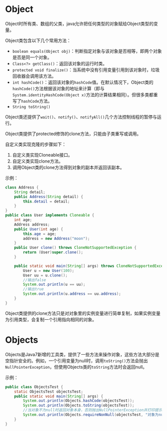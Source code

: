 # Object

Object时所有类、数组的父类，java允许把任何类型的对象赋给Object类型的变量。

Object类包含以下几个常用方法：

- `boolean equals(Object obj)`：判断指定对象与该对象是否相等，即两个对象是否是同一个对象。
- `Class<?> getClass()`：返回该对象的运行时类。
- `protected void finalize()`：当系统中没有引用变量引用到该对象时，垃圾回收器会调用该方法。
- `int hashCode()`：返回该对象的`hashCode`值。在默认情况下，Object类的`hashCode()`方法根据该对象的地址来计算（即与`System.identityHashCode(Object x)`方法的计算结果相同）。但很多类都重写了`hashCode`方法。
- `String toString()`

Object类还提供了`wait()`、`notify()`、`notifyAll()`几个方法控制线程的暂停与运行。

Object类提供了protected修饰的clone方法，只能由子类重写或调用。

自定义类实现克隆的步骤如下：

1. 自定义类实现Cloneable接口。
2. 自定义类实现clone方法。
3. 调用Object类的clone方法得到对象的副本并返回该副本。

示例：

```java
class Address {
    String detail;
    public Address(String detail) {
        this.detail = detail;
    }
}
public class User implements Cloneable {
    int age;
    Address address;
    public User(int age) {
        this.age = age;
        address = new Address("moon");
    }
    public User clone() throws CloneNotSupportedException {
        return (User)super.clone();
    }

    public static void main(String[] args) throws CloneNotSupportedException {
        User u = new User(100);
        User uu = u.clone();
        //输出false
        System.out.println(u == uu);
        //输出true
        System.out.println(u.address == uu.address);
    }
}
```

Object类提供的clone方法只是对对象里的实例变量进行简单复制，如果实例变量为引用类型，会复制一个引用指向相同的对象。

# Objects

Objects是Java7新增的工具类，提供了一些方法来操作对象，这些方法大部分是空指针安全的。例如，一个引用变量为null时，调用`toString()`方法会抛出`NullPointerException`，但使用Objects类的`toString`方法时会返回null。

示例：

```java
public class ObjectsTest {
    static ObjectsTest objectsTest;
    public static void main(String[] args) {
        System.out.println(Objects.hashCode(objectsTest));
        System.out.println(Objects.toString(objectsTest));
        //当对象不为null时返回对象本身，否则抛出NullPointerException并打印提示信息
        System.out.println(Objects.requireNonNull(objectsTest, "对象为null"));
    }
}
```



